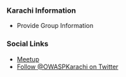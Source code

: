 ### Karachi Information
* Provide Group Information

### Social Links
* [Meetup](https://www.meetup.com/OWASP-Karachi-Chapter/)
* [Follow @OWASPKarachi on Twitter](https://twitter.com/Owaspkarachi)


